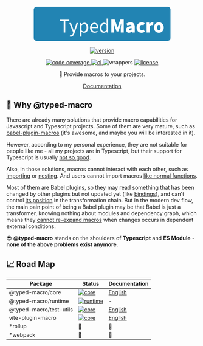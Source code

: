<p align="center">
  <img alt="logo" src="https://github.com/typed-macro/art/raw/master/SVG/logo-filled-full.svg" width="360">
</p>

<p align="center">
  <a href="https://github.com/typed-macro/typed-macro/releases">
    <img alt="version" src="https://img.shields.io/gitlab/v/release/typed-macro/typed-macro?include_prereleases&sort=semver">
  </a>
</p>

<p align="center">
  <a href="https://app.codecov.io/gh/typed-macro/typed-macro">
    <img alt="code coverage" src="https://img.shields.io/codecov/c/gh/typed-macro/typed-macro"/>
  </a>
  <a href="https://github.com/typed-macro/typed-macro/actions/workflows/ci.yaml">
    <img alt="ci" src="https://github.com/typed-macro/typed-macro/actions/workflows/ci.yaml/badge.svg?branch=master">
  </a>
  <img alt="wrappers" src="https://img.shields.io/badge/platform-Vite-green">
  <a href="https://github.com/typed-macro/typed-macro/blob/master/LICENSE">
    <img alt="license" src="https://img.shields.io/github/license/typed-macro/typed-macro"/>
  </a>
</p>

<p align="center">
  🤠 Provide macros to your projects. 
</p>

<p align="center">
  <a href="DOCUMENTATION.md">Documentation</a>
</p>

## 🧐 Why @typed-macro

There are already many solutions that provide macro capabilities
for Javascript and Typescript projects.
Some of them are very mature, such as [babel-plugin-macros](https://github.com/kentcdodds/babel-plugin-macros)
(it's awesome, and maybe you will be interested in it).

However, according to my personal experience, they are not suitable for people like me - all my projects are in Typescript, but their support for
Typescript is usually [not so good](https://github.com/kentcdodds/babel-plugin-macros/issues/94).

Also, in those solutions, macros cannot interact with each other,
such as [importing](https://github.com/kentcdodds/babel-plugin-macros/issues/48)
or [nesting](https://github.com/kentcdodds/babel-plugin-macros/issues/173).
And users cannot import macros [like normal functions](https://github.com/kentcdodds/babel-plugin-macros/issues/111).

Most of them are Babel plugins, so they may read something that
has been changed by other plugins but not updated yet (like [bindings](https://github.com/kentcdodds/import-all.macro/issues/7)),
and can't control [its position](https://jamie.build/babel-plugin-ordering.html) in the transformation chain.
But in the modern dev flow, the main pain point of being a Babel plugin may be that
Babel is just a transformer, knowing nothing about modules and dependency graph, which means
they [cannot re-expand macros](https://github.com/kentcdodds/babel-plugin-preval/issues/19) when changes occurs in dependent external conditions.

😎 **@typed-macro** stands on the shoulders of **Typescript** and **ES Module** - **none of the above problems exist anymore**.

## 📈 Road Map

| Package                 | Status                                         | Documentation                              |
| ----------------------- | ---------------------------------------------- | ------------------------------------------ |
| @typed-macro/core       | [![core][core-icon]][core-url]                 | [English](packages/core/README.md)         |
| @typed-macro/runtime    | [![runtime][runtime-icon]][runtime-url]        | -                                          |
| @typed-macro/test-utils | [![core][test-utils-icon]][test-utils-url]     | [English](packages/test-utils/README.md)   |
| vite-plugin-macro       | [![core][wrapper-vite-icon]][wrapper-vite-url] | [English](packages/wrapper-vite/README.md) |
| \*rollup                | 🚧                                             | 🚧                                         |
| \*webpack               | 🚧                                             | 🚧                                         |

[core-icon]: https://img.shields.io/npm/v/@typed-macro/core
[core-url]: https://www.npmjs.com/package/@typed-macro/core
[runtime-icon]: https://img.shields.io/npm/v/@typed-macro/runtime
[runtime-url]: https://www.npmjs.com/package/@typed-macro/runtime
[test-utils-icon]: https://img.shields.io/npm/v/@typed-macro/test-utils
[test-utils-url]: https://www.npmjs.com/package/@typed-macro/test-utils
[wrapper-vite-icon]: https://img.shields.io/npm/v/vite-plugin-macro
[wrapper-vite-url]: https://www.npmjs.com/package/vite-plugin-macro
